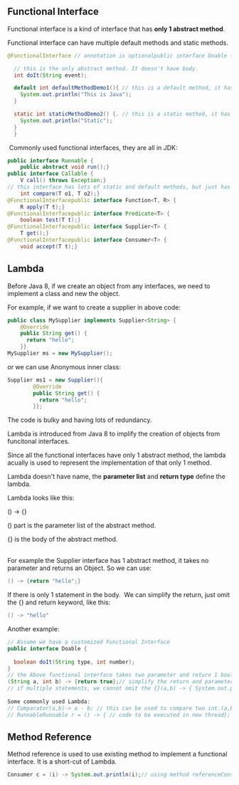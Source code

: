 ## Functional Interface

Functional interface is a kind of interface that has **only 1 abstract method**.  

Functional interface can have multiple default methods and static methods.  

```java
@FunctionalInterface // annotation is optionalpublic interface Doable {

  // this is the only abstract method. It doesn't have body.
  int doIt(String event);

  default int defaultMethodDemo1(){ // this is a default method, it has body.
    System.out.println("This is Java");
  }

  static int staticMethodDemo2() {. // this is a static method, it has body.
    System.out.println("Static");
  }
  }
  ```
 
 Commonly used functional interfaces, they are all in JDK:  

```java
public interface Runnable {
    public abstract void run();}
public interface Callable {
    V call() throws Exception;}
// this interface has lots of static and default methods, but just has 1 abstract method.public interface Comparator {
    int compare(T o1, T o2);}
@FunctionalInterfacepublic interface Function<T, R> {
    R apply(T t);}
@FunctionalInterfacepublic interface Predicate<T> {
    boolean test(T t);}
@FunctionalInterfacepublic interface Supplier<T> {
    T get();}
@FunctionalInterfacepublic interface Consumer<T> {
    void accept(T t);}
```

## Lambda

Before Java 8, if we create an object from any interfaces, we need to implement a class and new the object.  

For example, if we want to create a supplier in above code:  

```java
public class MySupplier implements Supplier<String> {
    @Override
    public String get() {
      return "hello";
    }}
MySupplier ms = new MySupplier();
```

or we can use Anonymous inner class:  

```java
Supplier ms1 = new Supplier(){
        @Override
        public String get() {
          return "hello";
        }};
 ```
 
The code is bulky and having lots of redundancy.  

Lambda is introduced from Java 8 to implify the creation of objects from funcitonal interfaces.  

Since all the functional interfaces have only 1 abstract method, the lambda acually is used to represent the implementation of that only 1 method.  

Lambda doesn't have name, the **parameter list** and **return type** define the lambda.  

Lambda looks like this:  

() -> {}  

() part is the parameter list of the abstract method.  

{} is the body of the abstract method.  
 
 
For example the Supplier interface has 1 abstract method, it takes no parameter and returns an Object. So we can use:  

```java
() -> {return "hello";} 
```

If there is only 1 statement in the body.  We can simplify the return, just omit the {} and return keyword, like this:  

```java
() -> "hello"
```

Another example:  

```java
// Assume we have a customized Functional Interface
public interface Doable {
  
  boolean doIt(String type, int number);
}
// the Above functional interface takes two parameter and return 1 boolean.// we can use lambda like
(String a, int b) -> {return true};// simplify the return and parameter list.(a,b) -> true;
// if multiple statements, we cannot omit the {}(a,b) -> { System.out.println("hi"); return true;}
 
Some commonly used Lambda:
// Comparator(a,b)-> a - b; // this can be used to compare two int.(a,b) -> a.getAge() - b.getAge(); // this can be used to compare two Person's age
// RunnableRunnable r = () -> { // code to be executed in new thread};
```

## Method Reference
Method reference is used to use existing method to implement a functional interface. It is a short-cut of Lambda.  

```java
Consumer c = (i) -> System.out.println(i);// using method referenceConsumer c = System.out::prinln;  // notice there is no ().
```
